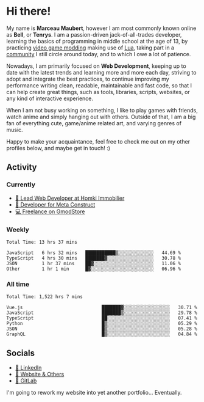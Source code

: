 # Hi there!

My name is **Marceau Maubert**, however I am most commonly known online as **Bell**, or **Tenrys**. I am a passion-driven jack-of-all-trades developer, learning the basics of programming in middle school at the age of 13, by practicing [video game modding](https://garrysmod.com) making use of [Lua](https://lua.org), taking part in a [community](https://metastruct.net) I still circle around today, and to which I owe a lot of patience.

Nowadays, I am primarily focused on **Web Development**, keeping up to date with the latest trends and learning more and more each day, striving to adopt  and integrate the best practices, to continue improving my performance writing clean, readable, maintainable and fast code, so that I can help create great things, such as tools, libraries, scripts, websites, or any kind of interactive experience.

When I am not busy working on something, I like to play games with friends, watch anime and simply hanging out with others. Outside of that, I am a big fan of everything cute, game/anime related art, and varying genres of music.

Happy to make your acquaintance, feel free to check me out on my other profiles below, and maybe get in touch! :)

## Activity

### Currently

- [🏢 Lead Web Developer at Homki Immobilier](https://homki-immobilier.com)
- [🎈 Developer for Meta Construct](https://metastruct.net)
- [💻 Freelance on GmodStore](https://www.gmodstore.com/users/Tenrys)

### Weekly
<!--START_SECTION:wakaWeekly-->

```text
Total Time: 13 hrs 37 mins

JavaScript   6 hrs 32 mins   ███████████▒░░░░░░░░░░░░░   44.69 %
TypeScript   4 hrs 30 mins   ███████▓░░░░░░░░░░░░░░░░░   30.78 %
JSON         1 hr 37 mins    ██▓░░░░░░░░░░░░░░░░░░░░░░   11.06 %
Other        1 hr 1 min      █▓░░░░░░░░░░░░░░░░░░░░░░░   06.96 %
```

<!--END_SECTION:wakaWeekly-->

### All time
<!--START_SECTION:wakaTotal-->

```text
Total Time: 1,522 hrs 7 mins

Vue.js                             ███████▓░░░░░░░░░░░░░░░░░   30.71 %
JavaScript                         ███████▒░░░░░░░░░░░░░░░░░   29.78 %
TypeScript                         ██░░░░░░░░░░░░░░░░░░░░░░░   07.41 %
Python                             █▒░░░░░░░░░░░░░░░░░░░░░░░   05.29 %
JSON                               █▒░░░░░░░░░░░░░░░░░░░░░░░   05.28 %
GraphQL                            █▒░░░░░░░░░░░░░░░░░░░░░░░   04.84 %
```

<!--END_SECTION:wakaTotal-->

## Socials

- [👔 LinkedIn](https://www.linkedin.com/in/marceau-maubert)
- [🔗 Website & Others](https://bell.moe)
- [🦊 GitLab](https://gitlab.com/Tenrys)

I'm going to rework my website into yet another portfolio... Eventually.
